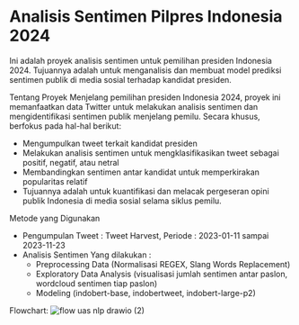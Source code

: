 # Analisis Sentimen Pilpres Indonesia 2024
Ini adalah proyek analisis sentimen untuk pemilihan presiden Indonesia 2024. Tujuannya adalah untuk menganalisis dan membuat model prediksi sentimen publik di media sosial terhadap kandidat presiden.

Tentang Proyek
Menjelang pemilihan presiden Indonesia 2024, proyek ini memanfaatkan data Twitter untuk melakukan analisis sentimen dan mengidentifikasi sentimen publik menjelang pemilu. Secara khusus, berfokus pada hal-hal berikut:
- Mengumpulkan tweet terkait kandidat presiden
- Melakukan analisis sentimen untuk mengklasifikasikan tweet sebagai positif, negatif, atau netral
- Membandingkan sentimen antar kandidat untuk memperkirakan popularitas relatif
- Tujuannya adalah untuk kuantifikasi dan melacak pergeseran opini publik Indonesia di media sosial selama siklus pemilu.

Metode yang Digunakan
- Pengumpulan Tweet : Tweet Harvest, Periode : 2023-01-11 sampai 2023-11-23
- Analisis Sentimen Yang dilakukan :
  - Preprocessing Data (Normalisasi REGEX, Slang Words Replacement)
  - Exploratory Data Analysis (visualisasi jumlah sentimen antar paslon, wordcloud sentimen tiap paslon)
  - Modeling (indobert-base, indobertweet, indobert-large-p2)

Flowchart:
![flow  uas nlp drawio (2)](https://github.com/imawant/social-pulse-indonesia-election-2024/assets/92636988/86602b94-5cf6-4217-8c68-449786de6c1c)
